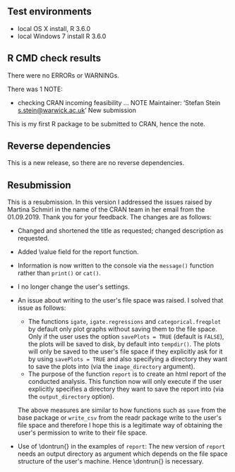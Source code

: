 ## Test environments
* local OS X install, R 3.6.0
* local Windows 7 install R 3.6.0

## R CMD check results

There were no ERRORs or WARNINGs. 


There was 1 NOTE:

* checking CRAN incoming feasibility ... NOTE
Maintainer: ‘Stefan Stein <s.stein@warwick.ac.uk>’
New submission

This is my first R package to be submitted to CRAN, hence the note.

## Reverse dependencies

This is a new release, so there are no reverse dependencies.

## Resubmission

This is a resubmission. In this version I addressed the issues raised by 
Martina Schmirl in the name of the CRAN team in her email from the 01.09.2019. Thank you for your feedback.
The changes are as follows:

* Changed and shortened the title as requested; changed description as requested.
* Added \\value field for the report function.
* Information is now written to the console via the `message()` function rather than `print()` or `cat()`.
* I no longer change the user's settings.
* An issue about writing to the user's file space was raised. I solved that issue as follows:
    - The functions `igate`, `igate.regressions` and `categorical.freqplot` by default only
    plot graphs without saving them to the file space. Only if the user uses the option `savePlots = TRUE`
    (default is `FALSE`),
    the plots will be saved to disk, by default into `tempdir()`. The plots will only be saved to the user's
    file space if they explicitly ask for it by using `savePlots = TRUE` and
    also specifying a directory they want to save the plots into (via the `image_directory` argument).
    - The purpose of the function `report` is to create an html report of the conducted analysis. This function now 
    will only execute if the user explicitly specifies a directory they want to save the report into (via the
    `output_directory` option).
    
  The above measures are similar to how functions such as `save` from the base package or `write_csv` from the readr
  package write to the user's file space and therefore I hope this is a legitimate way of obtaining the user's
  permission to write to their file space.
* Use of \\dontrun{} in the examples of `report`: The new version of `report` needs an output directory as argument which depends on the file space structure of the user's machine. Hence \\dontrun{} is necessary.



